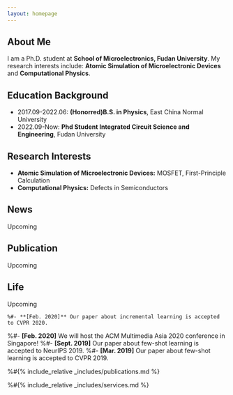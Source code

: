 ```yaml
---
layout: homepage
---
```


## About Me

I am a Ph.D. student at **School of Microelectronics, Fudan University**. My research interests include: **Atomic Simulation of Microelectronic Devices** and **Computational Physics**.

## Education Background

- 2017.09-2022.06: **(Honorred)B.S. in Physics**, East China Normal University
- 2022.09-Now: **Phd Student Integrated Circuit Science and Engineering**, Fudan University 
## Research Interests

- **Atomic Simulation of Microelectronic Devices:** MOSFET, First-Principle Calculation
- **Computational Physics:** Defects in Semiconductors

## News
Upcoming

## Publication 
Upcoming

## Life
Upcoming

    %#- **[Feb. 2020]** Our paper about incremental learning is accepted to CVPR 2020.
%#- **[Feb. 2020]** We will host the ACM Multimedia Asia 2020 conference in Singapore!
%#- **[Sept. 2019]** Our paper about few-shot learning is accepted to NeurIPS 2019.
%#- **[Mar. 2019]** Our paper about few-shot learning is accepted to CVPR 2019.

%#{% include_relative _includes/publications.md %}

%#{% include_relative _includes/services.md %}
